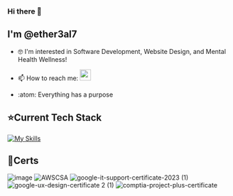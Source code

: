### Hi there 👋

<!--
**ether3al7/ether3al7** is a ✨ _special_ ✨ repository because its `README.md` (this file) appears on your GitHub profile.

Here are some ideas to get you started:

- 🔭 I’m currently working on ...
- 🌱 I’m currently learning ...
- 📫 How to reach me: ...
- ⚡ Fun fact: ...
![java](images/java.png | width=50)
## :hammer_and_wrench: Tools 
- [Java](https://www.java.com/en/)
- [JavaScript](https://www.javascript.com/)
- [React](https://reactjs.org/)
- [Tailwind CSS](https://tailwindcss.com/)
- [PostgreSQL](https://www.postgresql.org/)
- [Spring](https://spring.io/)
- [Bootstrap](https://getbootstrap.com/)
- [Docker](https://www.docker.com/)

[![Top Langs](https://github-readme-stats.vercel.app/api/top-langs/?username=Ether3al7&layout=compact)](https://github.com/anuraghazra/github-readme-stats)


## :bar_chart: Stats
![Ether3al7's GitHub stats](https://github-readme-stats.vercel.app/api?username=Ether3al7&show_icons=true&theme=blue-green)

[![Top Langs](https://github-readme-stats.vercel.app/api/top-langs/?username=Ether3al7&layout=compact&theme=blue-green)](https://github.com/anuraghazra/github-readme-stats)
-->

## I'm @ether3al7
- 🤓 I'm interested in Software Development, Website Design, and Mental Health Wellness!
- <p> 📫 How to reach me:
     <a href="https://www.linkedin.com/in/ryanefaw/">
       <img width="25px" src="https://skillicons.dev/icons?i=linkedin" />
     </a>
   </p>
- :atom: Everything has a purpose

## ⭐Current Tech Stack
[![My Skills](https://skillicons.dev/icons?i=python,java,aws,terraform,js,html,css,react,bootstrap,spring,gradle,postgresql,nodejs,firebase,jenkins,docker,blender&perline=7)](https://skillicons.dev)

## 📃Certs
![image](https://github.com/ether3al7/ether3al7/assets/103286201/aa9ff507-0b15-4fdd-8029-900594f12d26) 
![AWSCSA](https://github.com/ether3al7/ether3al7/assets/103286201/d265ab80-b034-4b9e-8ede-7bfca0741b54)
![google-it-support-certificate-2023 (1)](https://github.com/ether3al7/ether3al7/assets/103286201/df672197-0aeb-416e-94b0-7ae07a22d63c) 
![google-ux-design-certificate 2 (1)](https://github.com/ether3al7/ether3al7/assets/103286201/9e2968c4-9a95-4a78-aca1-72c66b2a599d)
![comptia-project-plus-certificate](https://github.com/user-attachments/assets/c7f39cdd-a18c-4a73-9600-5c4e53e51a5c)









